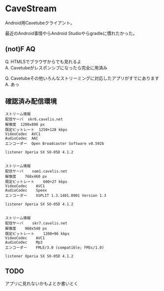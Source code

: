 CaveStream
=====

Android用Cavetubeクライアント。

最近のAndroid事情やらAndroid Studioやらgradleに慣れたかった。

(not)F AQ
-----
Q. HTML5でブラウザからでも見れるよ  
A. Cavetubeがレスポンシブになったら完全に用済み  

Q. Cavetubeその他いろんなストリーミングに対応したアプリがすでにあります  
A. あっ

確認済み配信環境
-----
  
    ストリーム情報
    配信サーバ  skr6.cavelis.net
    解像度  1200x800 px
    既定ビットレート  1250+128 kbps
    VideoCodec  AVC1
    AudioCodec  AAC
    エンコーダー  Open Broadcaster Software v0.592b
    
    listener Xperia SX SO-05D 4.1.2


    ストリーム情報
    配信サーバ    nam1.cavelis.net
    解像度    768x460 px
    既定ビットレート    600+27 kbps
    VideoCodec    AVC1
    AudioCodec    Speex
    エンコーダー    XSPLIT 1.3.1401.0901 Version 1.3

    listener Xperia SX SO-05D 4.1.2


    ストリーム情報
    配信サーバ    skr7.cavelis.net
    解像度    960x540 px
    既定ビットレート    1200+96 kbps
    VideoCodec    AVC1
    AudioCodec    Mp3
    エンコーダー    FMLE/3.0 (compatible; FMSc/1.0)

    listener Xperia SX SO-05D 4.1.2

TODO
-----
アプリに見れないかもよとか書いとく